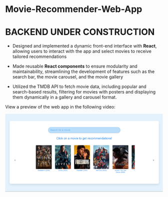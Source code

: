 # Movie-Recommender-Web-App

# BACKEND UNDER CONSTRUCTION

- Designed and implemented a dynamic front-end interface with **React**, allowing users to interact with the app and select movies to receive tailored recommendations

- Made reusable **React components** to ensure modularity and maintainability, streamlining the development of features such as the search bar, the movie carousel, and the movie gallery

- Utilized the TMDB API to fetch movie data, including popular and search-based results, filtering for movies with posters and displaying them dynamically in a gallery and carousel format.

View a preview of the web app in the following video:

[![Watch the video](movie_recommender_thumbnail.png)](https://youtu.be/itb07SSLv7Q?si=p_oovzmtQ9ONqIKp)